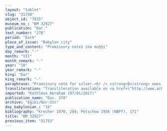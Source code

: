 ```yaml
---
layout: "tablet"
slug: "31750"
object_id: "7835"
museum_no_: "BM 32927"
publication: "Dar."
text_number: "278"
period: "Each"
place_of_issue: "Babylon city"
type_and_content: "Promissory notes ina muẖẖi"
day_remark: "-"
month: "VII"
month_remark: "-"
year: "10"
year_remark: "-"
king: "Dar"
king_remark: "-"
paraphrase: "Promissory note for silver.<br /> <strong>B</strong> owes 7 5/6 minas of medium quality silver, of which one-eighth is alloy to <strong>A</strong>, to be paid in Arahsamna (VIII). Witnesses.<br /> &nbsp;<br /> <strong>A </strong>= Nab&ucirc;-&scaron;umu-lī&scaron;ir/Tabnēa//Nūr-S&icirc;n; <strong>B </strong>= Marduk-nāṣir-apli/Itti-Marduk-balāṭu//Egibi"
transliteration: "Transliteration available on <a href=\"http://www.achemenet.com/fr/item/?/1087349=BM 32927&l=a&c=1&t=1.4/1/24/1/1658246\" target=\"_blank\">Achemenet</a>"
imported: "Kathleen Abraham (07/01/2017)"
publication_name: "Dar. 278"
archive: "Egibi/Nūr-Sîn"
day_babylonian_: "16"
bibliography: "Krecher 1970, 284; Petschow 1956 (NBPf), 171"
title: "BM 32927"
previous_item: "31753"
---
```

